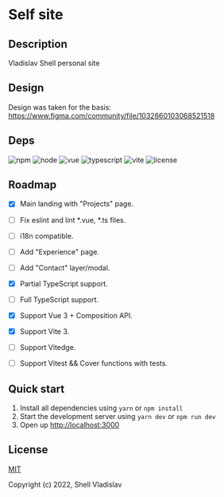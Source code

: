 # Self site

## Description
Vladislav Shell personal site

## Design
Design was taken for the basis: https://www.figma.com/community/file/1032660103068521518

## Deps

![npm](https://img.shields.io/badge/npm-v8.13.2-blue?style=flat-square)
![node](https://img.shields.io/badge/node-v16.15.1-yellowgreen?style=flat-square)
![vue](https://img.shields.io/badge/vue-v3.2.37-green?style=flat-square)
![typescript](https://img.shields.io/badge/typescript-v4.7.4-lightgrey?style=flat-square)
![vite](https://img.shields.io/badge/vite-v3.0.2-yellow?style=flat-square)
![license](https://img.shields.io/badge/license-MIT-green?style=flat-square)

## Roadmap

- [x] Main landing with "Projects" page.
- [ ] Fix eslint and lint *.vue, *.ts files.
- [ ] i18n compatible.
- [ ] Add "Experience" page.
- [ ] Add "Contact" layer/modal.
- [x] Partial TypeScript support.
- [ ] Full TypeScript support.
- [x] Support Vue 3 + Composition API.
- [x] Support Vite 3.
- [ ] Support Vitedge.
- [ ] Support Vitest && Cover functions with tests.


## Quick start

1. Install all dependencies using `yarn` or `npm install`
2. Start the development server using `yarn dev` or `npm run dev`
3. Open up [http://localhost:3000](http://localhost:3000)

## License

[MIT](https://github.com/FreeeeZ/self-site/blob/main/LICENSE)

Copyright (c) 2022, Shell Vladislav
